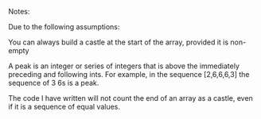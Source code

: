 Notes:

Due to the following assumptions:

You can always build a castle at the start of the array, provided it is non-empty


A peak is an integer or series of integers that is above the immediately preceding and following ints. For example, in the sequence [2,6,6,6,3] the sequence of 3 6s is a peak.

The code I have written will not count the end of an array as a castle, even if it is a sequence of equal values.
